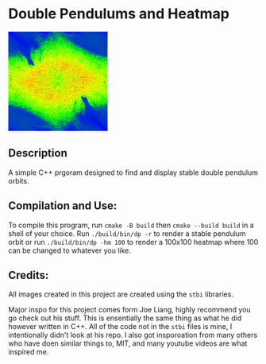 # Double Pendulums and Heatmap

![image](heatmap.png)

## Description

A simple C++ prgoram designed to find and display stable double pendulum orbits.

## Compilation and Use:

To compile this program, run `cmake -B build` then `cmake --build build` in a shell of your choice. Run `./build/bin/dp -r` to render a stable pendulum orbit or run `./build/bin/dp -hm 100` to render a 100x100 heatmap where 100 can be changed to whatever you like.

## Credits:

All images created in this project are created using the `stbi` libraries.

Major inspo for this project comes form Joe Liang, highly recommend you go check out his stuff. This is ensentially the same thing as what he did however written in C++. All of the code not in the `stbi` files is mine, I intentionally didn't look at his repo. I also got insporoation from many others who have doen similar things to, MIT, and many youtube videos are what inspired me. 